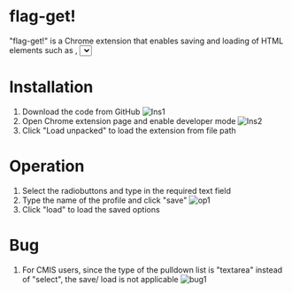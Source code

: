 # flag-get!
"flag-get!" is a Chrome extension that enables saving and loading of HTML elements such as <text>, <select> & <radio>. The extension is developed based on Chrome Extension Manifest V3.

# Installation
1. Download the code from GitHub ![Ins1](https://raw.githubusercontent.com/llano1025/radioButtonLoader/main/readme/installation_2_git.PNG)
2. Open Chrome extension page and enable developer mode ![Ins2](https://raw.githubusercontent.com/llano1025/radioButtonLoader/main/readme/installation_1_dev.PNG)
3. Click "Load unpacked" to load the extension from file path

# Operation
1. Select the radiobuttons and type in the required text field
2. Type the name of the profile and click "save" ![op1](https://raw.githubusercontent.com/llano1025/radioButtonLoader/main/readme/operation_1_save.PNG)
3. Click "load" to load the saved options 

# Bug
1. For CMIS users, since the type of the pulldown list is "textarea" instead of "select", the save/ load is not applicable
![bug1](https://raw.githubusercontent.com/llano1025/radioButtonLoader/main/readme/bug_1_save.PNG)

